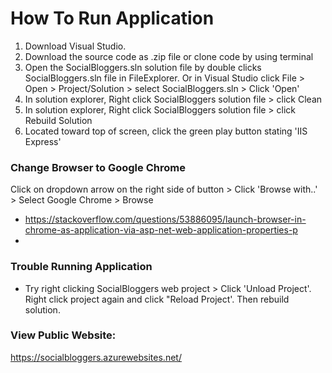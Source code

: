 # How To Run Application
1. Download Visual Studio.
2. Download the source code as .zip file or clone code by using terminal
3. Open the SocialBloggers.sln solution file by double clicks SocialBloggers.sln file in FileExplorer. Or in Visual Studio click File > Open > Project/Solution > select SocialBloggers.sln > Click 'Open'
4. In solution explorer, Right click SocialBloggers solution file > click Clean
5. In solution explorer, Right click SocialBloggers solution file > click Rebuild Solution
6. Located toward top of screen, click the green play button stating 'IIS Express'

### Change Browser to Google Chrome
 Click on dropdown arrow on the right side of button > Click 'Browse with..' > Select Google Chrome > Browse
  - https://stackoverflow.com/questions/53886095/launch-browser-in-chrome-as-application-via-asp-net-web-application-properties-p 
  - 
 ### Trouble Running Application
 - Try right clicking SocialBloggers web project > Click 'Unload Project'. Right click project again and click "Reload Project'. Then rebuild solution.
 
### View Public Website:
https://socialbloggers.azurewebsites.net/ 
